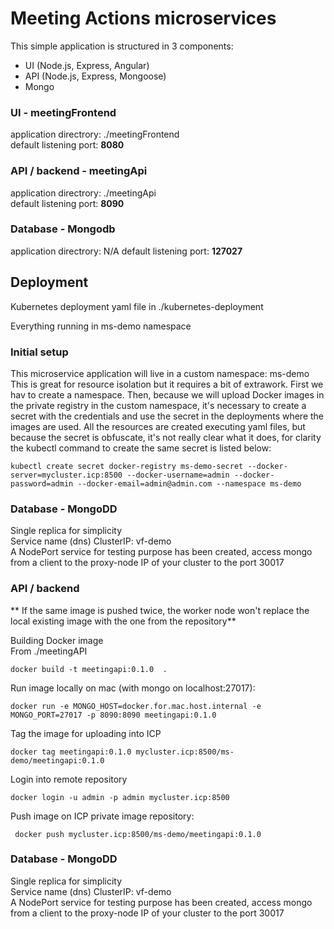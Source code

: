 # Meeting Actions microservices

This simple application is structured in 3 components:

- UI (Node.js, Express, Angular)
- API (Node.js, Express, Mongoose)
- Mongo 


### UI - meetingFrontend
 
application directrory: ./meetingFrontend  
default listening port: **8080**

### API / backend - meetingApi

application directrory: ./meetingApi  
default listening port: **8090**


### Database - Mongodb

application directrory: N/A
default listening port: **127027**





## Deployment


Kubernetes deployment yaml file in ./kubernetes-deployment

Everything running in ms-demo namespace  

### Initial setup

This microservice application will live in a custom namespace: ms-demo
This is great for resource isolation but it requires a bit of extrawork.
First we hav to create a namespace.
Then, because we will upload Docker images in the private registry in the custom namespace, it's necessary to create a secret with the credentials and use the secret in the deployments where the images are used.
All the resources are created executing yaml files, but because the secret is obfuscate, it's not really clear what it does, for clarity the kubectl command to create the same secret is listed below:

```
kubectl create secret docker-registry ms-demo-secret --docker-server=mycluster.icp:8500 --docker-username=admin --docker-password=admin --docker-email=admin@admin.com --namespace ms-demo
```


### Database - MongoDD

Single replica for simplicity  
Service name (dns) ClusterIP: vf-demo  
A NodePort service for testing purpose has been created, access mongo from a client to the proxy-node IP of your cluster to the port 30017

### API / backend

** If the same image is pushed twice, the worker node won't replace the local existing image with the one from the repository**

Building Docker image  
From ./meetingAPI  
```
docker build -t meetingapi:0.1.0  .
```

Run image locally on mac (with mongo on localhost:27017):
```
docker run -e MONGO_HOST=docker.for.mac.host.internal -e MONGO_PORT=27017 -p 8090:8090 meetingapi:0.1.0
```

Tag the image for uploading into ICP
```
docker tag meetingapi:0.1.0 mycluster.icp:8500/ms-demo/meetingapi:0.1.0
```  

Login into remote repository
```
docker login -u admin -p admin mycluster.icp:8500
```  

Push image on ICP private image repository:
```
 docker push mycluster.icp:8500/ms-demo/meetingapi:0.1.0
```



### Database - MongoDD

Single replica for simplicity  
Service name (dns) ClusterIP: vf-demo  
A NodePort service for testing purpose has been created, access mongo from a client to the proxy-node IP of your cluster to the port 30017
